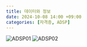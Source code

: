 ```yaml
---
title: 데이터와 정보
date: 2024-10-08 14:00 +09:00
categories: [자격증, ADSP]
---
```

![ADSP01](https://github.com/user-attachments/assets/fe53c924-02aa-4f51-a11f-bf3b28ecc092)
![ADSP02](https://github.com/user-attachments/assets/5b2c18b0-3ba4-4f0b-957b-039d8c31dabf)